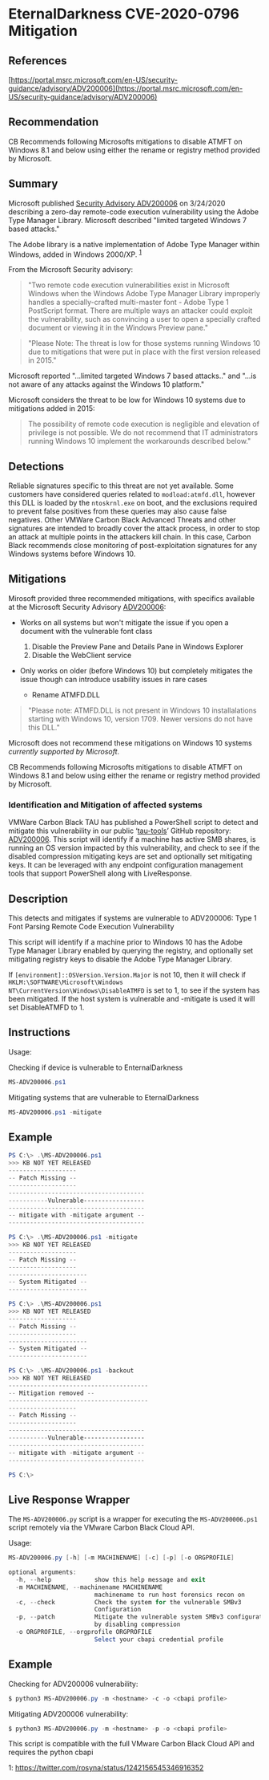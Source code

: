 # EternalDarkness CVE-2020-0796 Mitigation

## References
[https://portal.msrc.microsoft.com/en-US/security-guidance/advisory/ADV200006](https://portal.msrc.microsoft.com/en-US/security-guidance/advisory/ADV200006)

## Recommendation

CB Recommends following Microsofts mitigations to disable ATMFT on Windows 8.1
and below using either the rename or registry method provided by Microsoft.

## Summary

Microsoft published [Security Advisory
ADV200006](https://portal.msrc.microsoft.com/en-US/security-guidance/advisory/ADV200006)
on 3/24/2020 describing a zero-day remote-code execution vulnerability using the
Adobe Type Manager Library.  Microsoft described "limited targeted Windows 7
based attacks."

The Adobe library is a native implementation of Adobe Type Manager within Windows, added in Windows 2000/XP. <sup>[1](#footnote1)</sup>

From the Microsoft Security advisory:

> "Two remote code execution vulnerabilities exist in Microsoft Windows when the
> Windows Adobe Type Manager Library improperly handles a specially-crafted
> multi-master font - Adobe Type 1 PostScript format. There are multiple ways an
> attacker could exploit the vulnerability, such as convincing a user to open a
> specially crafted document or viewing it in the Windows Preview pane."

> "Please Note: The threat is low for those systems running Windows 10 due to
> mitigations that were put in place with the first version released in 2015."

Microsoft reported "...limited targeted Windows 7 based attacks.." and "...is
not aware of any attacks against the Windows 10 platform."

Microsoft considers the threat to be low for Windows 10 systems due to mitigations added in 2015:

> The possibility of remote code execution is negligible and elevation of
> privilege is not possible. We do not recommend that IT administrators running
> Windows 10 implement the workarounds described below."

## Detections

Reliable signatures specific to this threat are not yet available. Some
customers have considered queries related to `modload:atmfd.dll`, however this
DLL is loaded by the `ntoskrnl.exe` on boot, and the exclusions required to
prevent false positives from these queries may also cause false negatives. Other
VMWare Carbon Black Advanced Threats and other signatures are intended to
broadly cover the attack process, in order to stop an attack at multiple points
in the attackers kill chain. In this case, Carbon Black recommends close
monitoring of post-exploitation signatures for any Windows systems before
Windows 10.

## Mitigations

Mirosoft provided three recommended mitigations, with specifics available at the Microsoft
Security Advisory
[ADV200006](https://portal.msrc.microsoft.com/en-US/security-guidance/advisory/ADV200006):


* Works on all systems but won't mitigate the issue if you open a document with the vulnerable font class
  1. Disable the Preview Pane and Details Pane in Windows Explorer
  2. Disable the WebClient service

* Only works on older (before Windows 10) but completely mitigates the issue
  though can introduce usability issues in rare cases
  * Rename ATMFD.DLL

> "Please note: ATMFD.DLL is not present in Windows 10 installalations starting
> with Windows 10, version 1709. Newer versions do not have this DLL."

Microsoft does not recommend these mitigations on Windows 10 systems _currently supported by Microsoft_.

CB Recommends following Microsofts mitigations to disable ATMFT on Windows 8.1
and below using either the rename or registry method provided by Microsoft.

### Identification and Mitigation of affected systems

VMWare Carbon Black TAU has published a PowerShell script to detect and mitigate
this vulnerability in our public
‘[tau-tools](https://github.com/carbonblack/tau-tools)’ GitHub repository:
[ADV200006](https://github.com/carbonblack/tau-tools/tree/master/remediation/MS-ADV200006). This
script will identify if a machine has active SMB shares, is running an OS
version impacted by this vulnerability, and check to see if the disabled
compression mitigating keys are set and optionally set mitigating keys. It can
be leveraged with any endpoint configuration management tools that support
PowerShell along with LiveResponse.

## Description

This detects and mitigates if systems are vulnerable to ADV200006: Type 1 Font Parsing Remote Code Execution Vulnerability

This script will identify if a machine prior to Windows 10 has the Adobe Type
Manager Library enabled by querying the registry, and optionally set mitigating
registry keys to disable the Adobe Type Manager Library.

If `[environment]::OSVersion.Version.Major` is not 10, then it will check if
`HKLM:\SOFTWARE\Microsoft\Windows NT\CurrentVersion\Windows\DisableATMFD` is set
to 1, to see if the system has been mitigated. If the host system is vulnerable
and -mitigate is used it will set DisableATMFD to 1.

## Instructions

Usage:

Checking if device is vulnerable to EnternalDarkness
```Powershell
MS-ADV200006.ps1
```

Mitigating systems that are vulnerable to EternalDarkness
```Powershell
MS-ADV200006.ps1 -mitigate
```

## Example

```Powershell
PS C:\> .\MS-ADV200006.ps1
>>> KB NOT YET RELEASED
-------------------
-- Patch Missing --
-------------------
--------------------------------------
-----------Vulnerable-----------------
--------------------------------------
-- mitigate with -mitigate argument --
--------------------------------------

PS C:\> .\MS-ADV200006.ps1 -mitigate
>>> KB NOT YET RELEASED
-------------------
-- Patch Missing --
-------------------
----------------------
-- System Mitigated --
----------------------

PS C:\> .\MS-ADV200006.ps1
>>> KB NOT YET RELEASED
-------------------
-- Patch Missing --
-------------------
----------------------
-- System Mitigated --
----------------------

PS C:\> .\MS-ADV200006.ps1 -backout
>>> KB NOT YET RELEASED
---------------------------------------
-- Mitigation removed --
---------------------------------------
-------------------
-- Patch Missing --
-------------------
--------------------------------------
-----------Vulnerable-----------------
--------------------------------------
-- mitigate with -mitigate argument --
--------------------------------------

PS C:\> 
```


## Live Response Wrapper

The `MS-ADV200006.py` script is a wrapper for executing the `MS-ADV200006.ps1` script remotely via the VMware Carbon Black Cloud API.

Usage:
```PowerShell
MS-ADV200006.py [-h] [-m MACHINENAME] [-c] [-p] [-o ORGPROFILE]

optional arguments:
  -h, --help            show this help message and exit
  -m MACHINENAME, --machinename MACHINENAME
                        machinename to run host forensics recon on
  -c, --check           Check the system for the vulnerable SMBv3
                        Configuration
  -p, --patch           Mitigate the vulnerable system SMBv3 configuration
                        by disabling compression
  -o ORGPROFILE, --orgprofile ORGPROFILE
                        Select your cbapi credential profile
```

## Example

Checking for ADV200006 vulnerability:
```PowerShell
$ python3 MS-ADV200006.py -m <hostname> -c -o <cbapi profile>
```

Mitigating ADV200006 vulnerability:
```PowerShell
$ python3 MS-ADV200006.py -m <hostname> -p -o <cbapi profile>
```

This script is compatible with the full VMware Carbon Black Cloud API and requires the python cbapi


<a name="footnote1">1</a>: https://twitter.com/rosyna/status/1242156545346916352
